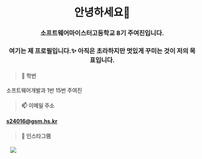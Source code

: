 <h1 align="center">안녕하세요👋</h1>
<h3 align="center">소프트웨어마이스터고등학교 8기 주여진입니다.</h3>
<h3 align="center">여기는 제 프로필입니다.✨ 아직은 초라하지만 멋있게 꾸미는 것이 저의 목표입니다.</h3>

> <h4>🏫 학번</h4>
소프트웨어개발과 1반 15번 주여진
> <h4>📫 이메일 주소</h4>
 **s24016@gsm.hs.kr**
> <h4>🌟 인스타그램</h4>
<a href="https://instagram.com/xy_jxn">
    <img 
        src="http://img.shields.io/badge/-Instagram-pink?style=flat&logo=Instagram&link=https://instagram.com/xy_jxn/"
        style="height : auto; margin-left : 10px; margin-right : 10px;"/>
</a>
<!--
**xy-jxn/xy-jxn** is a ✨ _special_ ✨ repository because its `README.md` (this file) appears on your GitHub profile.

Here are some ideas to get you started:

- 🔭 I’m currently working on ...
- 🌱 I’m currently learning ...
- 👯 I’m looking to collaborate on ...
- 🤔 I’m looking for help with ...
- 💬 Ask me about ...
- 📫 How to reach me: ...
- 😄 Pronouns: ...
- ⚡ Fun fact: ...
-->
